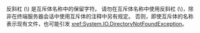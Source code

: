 反斜杠 (\\) 是互斥体名称中的保留字符。 请勿在互斥体名称中使用反斜杠 (\\)，除非在终端服务器会话中使用互斥体的注释中另有规定。 否则，即使互斥体的名称表示现有文件，也可能引发 <xref:System.IO.DirectoryNotFoundException>。
